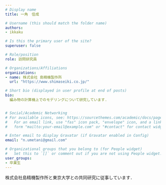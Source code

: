 ```yaml
---
# Display name
title: 一角　佳成

# Username (this should match the folder name)
authors:
- ikkaku

# Is this the primary user of the site?
superuser: false

# Role/position
role: 訪問研究員

# Organizations/Affiliations
organizations:
- name: 株式会社 島精機製作所
  url: "https://www.shimaseiki.co.jp/"

# Short bio (displayed in user profile at end of posts)
bio: 
  編み物の計算機上でのモデリングについて研究しています.


# Social/Academic Networking
# For available icons, see: https://sourcethemes.com/academic/docs/page-builder/#icons
#   For an email link, use "fas" icon pack, "envelope" icon, and a link in the
#   form "mailto:your-email@example.com" or "#contact" for contact widget.

# Enter email to display Gravatar (if Gravatar enabled in Config)
email: "n.umetani@gmail.com"

# Organizational groups that you belong to (for People widget)
#   Set this to `[]` or comment out if you are not using People widget.
user_groups:
- 卒業生
---
```


株式会社島精機製作所と東京大学との共同研究に従事しています．







